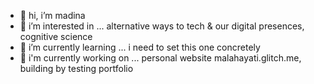 - 👋 hi, i’m madina
- 👀 i’m interested in ... alternative ways to tech & our digital presences, cognitive science
- 🌱 i’m currently learning ... i need to set this one concretely
- 🧪 i'm currently working on ... personal website malahayati.glitch.me, building by testing portfolio

<!---
mutabilitas/mutabilitas is a ✨ special ✨ repository because its `README.md` (this file) appears on your GitHub profile.
You can click the Preview link to take a look at your changes.
--->
